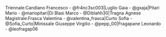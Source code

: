 Triennale:Candiano Francesco - @fr4nc3sc003|Luglio Gaia - @gxaja|Pitari Mario - @mariopitari|Di Blasi Marco - @Diblahh30|Tragna Agnese
Magistrale:Frasca Valentina - @valentina\_frasca|Curto Sofia - @Sofia\_Curto|Minissale Giuseppe Virgilio - @pepp\_00|Fragapane Leonardo - @leofragap06
